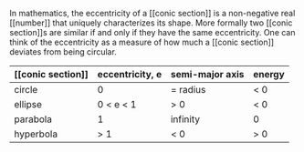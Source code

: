 In mathematics, the eccentricity of a [[conic section]] is a non-negative real [[number]] that uniquely characterizes its shape. More formally two [[conic section]]s are similar if and only if they have the same eccentricity. One can think of the eccentricity as a measure of how much a [[conic section]] deviates from being circular.

|[[conic section]]|eccentricity, e|semi-major axis|energy|
|--- |--- |--- |--- |
|circle|0|= radius|< 0|
|ellipse|0 < e < 1|> 0|< 0|
|parabola|1|infinity|0|
|hyperbola|> 1|< 0|> 0|
